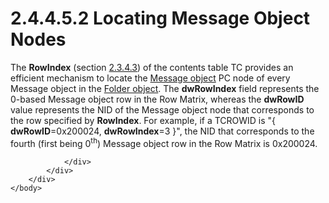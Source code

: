 <html dir="LTR" xmlns:mshelp="http://msdn.microsoft.com/mshelp" xmlns:ddue="http://ddue.schemas.microsoft.com/authoring/2003/5" xmlns:xlink="http://www.w3.org/1999/xlink" xmlns:tool="http://www.microsoft.com/tooltip">
    <head>
        <meta http-equiv="Content-Type" content="text/html; CHARSET=utf-8"></meta>
        <meta name="save" content="history"></meta>
        <title>2.4.4.5.2 Locating Message Object Nodes</title>
        <xml>
            <mshelp:toctitle title="2.4.4.5.2 Locating Message Object Nodes"></mshelp:toctitle>
            <mshelp:rltitle title="[MS-PST]: Locating Message Object Nodes"></mshelp:rltitle>
            <mshelp:keyword index="A" term="5a8713b7-efa5-4f6c-aba7-5de42731e00f"></mshelp:keyword>
            <mshelp:attr name="DCSext.ContentType" value="open specification"></mshelp:attr>
            <mshelp:attr name="AssetID" value="5a8713b7-efa5-4f6c-aba7-5de42731e00f"></mshelp:attr>
            <mshelp:attr name="TopicType" value="kbRef"></mshelp:attr>
            <mshelp:attr name="DCSext.Title" value="[MS-PST]: Locating Message Object Nodes" />
        </xml>
    </head>
    <body>
        <div id="header">
            <h1 class="heading">2.4.4.5.2 Locating Message Object Nodes</h1>
        </div>
        <div id="mainSection">
            <div id="mainBody">
                <div id="allHistory" class="saveHistory"></div>
                <div id="sectionSection0" class="section" name="collapseableSection">
                    

<p>The <b>RowIndex</b> (section <a href="bba20ff2-75fd-474a-b3e7-a46f0d9116db.htm">2.3.4.3</a>) of the contents
table TC provides an efficient mechanism to locate the <a href="08220cc9-69b1-4072-a2e7-2a0ff201d505.htm#gt_b6c15d0c-d992-421d-ba96-99d3b63894cf">Message object</a> PC node of
every Message object in the <a href="08220cc9-69b1-4072-a2e7-2a0ff201d505.htm#gt_0682daa7-c1b8-419b-8a32-6048833d0b72">Folder
object</a>. The <b>dwRowIndex</b> field represents the 0-based Message object
row in the Row Matrix, whereas the <b>dwRowID</b> value represents the NID of
the Message object node that corresponds to the row specified by <b>RowIndex</b>.
For example, if a TCROWID is &quot;{ <b>dwRowID</b>=0x200024, <b>dwRowIndex</b>=3
}&quot;, the NID that corresponds to the fourth (first being 0<sup>th</sup>)
Message object row in the Row Matrix is 0x200024.</p>


                </div>
            </div>
        </div>
    </body>
</html>